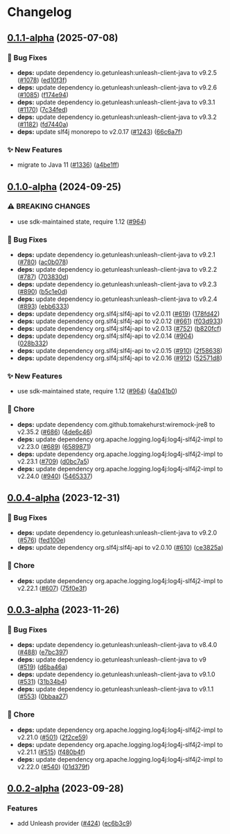 # Changelog

## [0.1.1-alpha](https://github.com/open-feature/java-sdk-contrib/compare/dev.openfeature.contrib.providers.unleash-v0.1.0-alpha...dev.openfeature.contrib.providers.unleash-v0.1.1-alpha) (2025-07-08)


### 🐛 Bug Fixes

* **deps:** update dependency io.getunleash:unleash-client-java to v9.2.5 ([#1078](https://github.com/open-feature/java-sdk-contrib/issues/1078)) ([ed10f3f](https://github.com/open-feature/java-sdk-contrib/commit/ed10f3f2e9b992d5429e7eb89268640d52a5003f))
* **deps:** update dependency io.getunleash:unleash-client-java to v9.2.6 ([#1085](https://github.com/open-feature/java-sdk-contrib/issues/1085)) ([f174e94](https://github.com/open-feature/java-sdk-contrib/commit/f174e94627595a8d71c593c6e9563c52ff4b602f))
* **deps:** update dependency io.getunleash:unleash-client-java to v9.3.1 ([#1170](https://github.com/open-feature/java-sdk-contrib/issues/1170)) ([7c34fed](https://github.com/open-feature/java-sdk-contrib/commit/7c34fedd1ba948356b48773f5f39a74ecc42683c))
* **deps:** update dependency io.getunleash:unleash-client-java to v9.3.2 ([#1182](https://github.com/open-feature/java-sdk-contrib/issues/1182)) ([fd7440a](https://github.com/open-feature/java-sdk-contrib/commit/fd7440affacab117755f8b109da18cc8c562f6c3))
* **deps:** update slf4j monorepo to v2.0.17 ([#1243](https://github.com/open-feature/java-sdk-contrib/issues/1243)) ([66c6a7f](https://github.com/open-feature/java-sdk-contrib/commit/66c6a7fc1bdc3e907793d2fc1eb0d412693a4aee))


### ✨ New Features

* migrate to Java 11 ([#1336](https://github.com/open-feature/java-sdk-contrib/issues/1336)) ([a4be1ff](https://github.com/open-feature/java-sdk-contrib/commit/a4be1ff66870a72189873171e83c5b65dbb9991c))

## [0.1.0-alpha](https://github.com/open-feature/java-sdk-contrib/compare/dev.openfeature.contrib.providers.unleash-v0.0.4-alpha...dev.openfeature.contrib.providers.unleash-v0.1.0-alpha) (2024-09-25)


### ⚠ BREAKING CHANGES

* use sdk-maintained state, require 1.12 ([#964](https://github.com/open-feature/java-sdk-contrib/issues/964))

### 🐛 Bug Fixes

* **deps:** update dependency io.getunleash:unleash-client-java to v9.2.1 ([#780](https://github.com/open-feature/java-sdk-contrib/issues/780)) ([ac0b078](https://github.com/open-feature/java-sdk-contrib/commit/ac0b0789d6129cf9743b9757f4cfe6331d30ee46))
* **deps:** update dependency io.getunleash:unleash-client-java to v9.2.2 ([#787](https://github.com/open-feature/java-sdk-contrib/issues/787)) ([703830d](https://github.com/open-feature/java-sdk-contrib/commit/703830d5247b4a52a0b0767bf2d13a7e93582d00))
* **deps:** update dependency io.getunleash:unleash-client-java to v9.2.3 ([#890](https://github.com/open-feature/java-sdk-contrib/issues/890)) ([b5c1e0d](https://github.com/open-feature/java-sdk-contrib/commit/b5c1e0df180eeb958089cde4d8ef8795a4c0c2f4))
* **deps:** update dependency io.getunleash:unleash-client-java to v9.2.4 ([#893](https://github.com/open-feature/java-sdk-contrib/issues/893)) ([ebb6333](https://github.com/open-feature/java-sdk-contrib/commit/ebb6333c4266dbbc4513d296ca676a1666c714dc))
* **deps:** update dependency org.slf4j:slf4j-api to v2.0.11 ([#619](https://github.com/open-feature/java-sdk-contrib/issues/619)) ([178fd42](https://github.com/open-feature/java-sdk-contrib/commit/178fd42d314bb7f7018d70d532020a366cc58ae3))
* **deps:** update dependency org.slf4j:slf4j-api to v2.0.12 ([#661](https://github.com/open-feature/java-sdk-contrib/issues/661)) ([f03d933](https://github.com/open-feature/java-sdk-contrib/commit/f03d93305bda8ea932831e81db57c989ce4e14e4))
* **deps:** update dependency org.slf4j:slf4j-api to v2.0.13 ([#752](https://github.com/open-feature/java-sdk-contrib/issues/752)) ([b820fcf](https://github.com/open-feature/java-sdk-contrib/commit/b820fcf1b7ea945a8e450dcc90addb82f5fb865d))
* **deps:** update dependency org.slf4j:slf4j-api to v2.0.14 ([#904](https://github.com/open-feature/java-sdk-contrib/issues/904)) ([028b332](https://github.com/open-feature/java-sdk-contrib/commit/028b332dc8ac3b134e5453d5449a4c11b4ef250a))
* **deps:** update dependency org.slf4j:slf4j-api to v2.0.15 ([#910](https://github.com/open-feature/java-sdk-contrib/issues/910)) ([2f58638](https://github.com/open-feature/java-sdk-contrib/commit/2f58638eb4907c948325d1e61853e1b6eabfa4c1))
* **deps:** update dependency org.slf4j:slf4j-api to v2.0.16 ([#912](https://github.com/open-feature/java-sdk-contrib/issues/912)) ([52571d8](https://github.com/open-feature/java-sdk-contrib/commit/52571d806e7c547006db836245b4895fe9bc4660))


### ✨ New Features

* use sdk-maintained state, require 1.12 ([#964](https://github.com/open-feature/java-sdk-contrib/issues/964)) ([4a041b0](https://github.com/open-feature/java-sdk-contrib/commit/4a041b0dda9c4e460f4c2199f3bc680df0dda621))


### 🧹 Chore

* **deps:** update dependency com.github.tomakehurst:wiremock-jre8 to v2.35.2 ([#686](https://github.com/open-feature/java-sdk-contrib/issues/686)) ([4de6c46](https://github.com/open-feature/java-sdk-contrib/commit/4de6c466b10d031ea5d8029acc7a47ba587465c6))
* **deps:** update dependency org.apache.logging.log4j:log4j-slf4j2-impl to v2.23.0 ([#689](https://github.com/open-feature/java-sdk-contrib/issues/689)) ([6589871](https://github.com/open-feature/java-sdk-contrib/commit/65898713166b5d02f246302c54fd7400ee4238d5))
* **deps:** update dependency org.apache.logging.log4j:log4j-slf4j2-impl to v2.23.1 ([#709](https://github.com/open-feature/java-sdk-contrib/issues/709)) ([d0bc7a5](https://github.com/open-feature/java-sdk-contrib/commit/d0bc7a5aceb746d6d7c442e189a6a1e011673ba7))
* **deps:** update dependency org.apache.logging.log4j:log4j-slf4j2-impl to v2.24.0 ([#940](https://github.com/open-feature/java-sdk-contrib/issues/940)) ([5465337](https://github.com/open-feature/java-sdk-contrib/commit/546533739b453988720bb051d5e623ac7eb0b588))

## [0.0.4-alpha](https://github.com/open-feature/java-sdk-contrib/compare/dev.openfeature.contrib.providers.unleash-v0.0.3-alpha...dev.openfeature.contrib.providers.unleash-v0.0.4-alpha) (2023-12-31)


### 🐛 Bug Fixes

* **deps:** update dependency io.getunleash:unleash-client-java to v9.2.0 ([#576](https://github.com/open-feature/java-sdk-contrib/issues/576)) ([fed100e](https://github.com/open-feature/java-sdk-contrib/commit/fed100ee4b7c8c7a0521bc490ded5d2d036446e3))
* **deps:** update dependency org.slf4j:slf4j-api to v2.0.10 ([#610](https://github.com/open-feature/java-sdk-contrib/issues/610)) ([ce3825a](https://github.com/open-feature/java-sdk-contrib/commit/ce3825af03beb0ec682eec390efd4cfff973bc99))


### 🧹 Chore

* **deps:** update dependency org.apache.logging.log4j:log4j-slf4j2-impl to v2.22.1 ([#607](https://github.com/open-feature/java-sdk-contrib/issues/607)) ([75f0e3f](https://github.com/open-feature/java-sdk-contrib/commit/75f0e3f63a0f49d1d90de819145e480cd8eb4b6a))

## [0.0.3-alpha](https://github.com/open-feature/java-sdk-contrib/compare/dev.openfeature.contrib.providers.unleash-v0.0.2-alpha...dev.openfeature.contrib.providers.unleash-v0.0.3-alpha) (2023-11-26)


### 🐛 Bug Fixes

* **deps:** update dependency io.getunleash:unleash-client-java to v8.4.0 ([#488](https://github.com/open-feature/java-sdk-contrib/issues/488)) ([e7bc397](https://github.com/open-feature/java-sdk-contrib/commit/e7bc39735b171dc78b40f531785ddc4cacace8e9))
* **deps:** update dependency io.getunleash:unleash-client-java to v9 ([#519](https://github.com/open-feature/java-sdk-contrib/issues/519)) ([d6ba46a](https://github.com/open-feature/java-sdk-contrib/commit/d6ba46a540b0d28213998b8ff25418950b652af2))
* **deps:** update dependency io.getunleash:unleash-client-java to v9.1.0 ([#531](https://github.com/open-feature/java-sdk-contrib/issues/531)) ([31b34b4](https://github.com/open-feature/java-sdk-contrib/commit/31b34b41dee5a18b7080e44d993269415caea65f))
* **deps:** update dependency io.getunleash:unleash-client-java to v9.1.1 ([#553](https://github.com/open-feature/java-sdk-contrib/issues/553)) ([0bbaa27](https://github.com/open-feature/java-sdk-contrib/commit/0bbaa27671940deab126db1ef0b28d1ea1c48fa8))


### 🧹 Chore

* **deps:** update dependency org.apache.logging.log4j:log4j-slf4j2-impl to v2.21.0 ([#501](https://github.com/open-feature/java-sdk-contrib/issues/501)) ([2f2ce59](https://github.com/open-feature/java-sdk-contrib/commit/2f2ce590b3589331f9b4c99bd7a18cf53c7436d8))
* **deps:** update dependency org.apache.logging.log4j:log4j-slf4j2-impl to v2.21.1 ([#515](https://github.com/open-feature/java-sdk-contrib/issues/515)) ([f480b4f](https://github.com/open-feature/java-sdk-contrib/commit/f480b4f4e8e3777849233ed6fe1d15f1dd2acce4))
* **deps:** update dependency org.apache.logging.log4j:log4j-slf4j2-impl to v2.22.0 ([#540](https://github.com/open-feature/java-sdk-contrib/issues/540)) ([01d379f](https://github.com/open-feature/java-sdk-contrib/commit/01d379fc720c14c1fd1b6baeba23f3ab7007e740))

## [0.0.2-alpha](https://github.com/open-feature/java-sdk-contrib/compare/dev.openfeature.contrib.providers.unleash-v0.0.1-alpha...dev.openfeature.contrib.providers.unleash-v0.0.2-alpha) (2023-09-28)


### Features

* add Unleash provider ([#424](https://github.com/open-feature/java-sdk-contrib/issues/424)) ([ec6b3c9](https://github.com/open-feature/java-sdk-contrib/commit/ec6b3c912c20cb3c4e435278a4967215278d8456))

